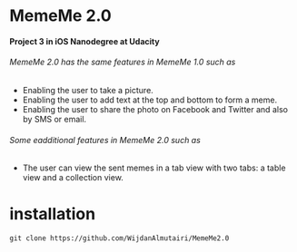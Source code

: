 # MemeMe 2.0

#### Project 3 in iOS Nanodegree at Udacity


###### MemeMe 2.0 has the same features in MemeMe 1.0 such as 

* Enabling the user to take a picture.
* Enabling the user to add text at the top and bottom to form a meme.
* Enabling the user to share the photo on Facebook and Twitter and also by SMS or email.


###### Some eadditional features in MemeMe 2.0 such as  

* The user can view the sent memes in a tab view with two tabs: a table view and a collection view. 


# installation

`git clone https://github.com/WijdanAlmutairi/MemeMe2.0`
